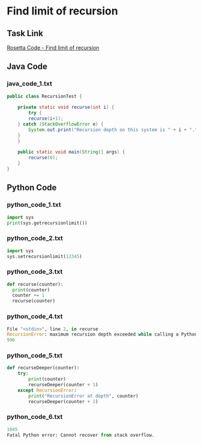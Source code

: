 # Find limit of recursion

## Task Link
[Rosetta Code - Find limit of recursion](https://rosettacode.org/wiki/Find_limit_of_recursion)

## Java Code
### java_code_1.txt
```java
public class RecursionTest {
	
    private static void recurse(int i) {
        try {
	    recurse(i+1);
	} catch (StackOverflowError e) {
	    System.out.print("Recursion depth on this system is " + i + ".");
	}
    }
	
    public static void main(String[] args) {
        recurse(0);
    }
}

```

## Python Code
### python_code_1.txt
```python
import sys
print(sys.getrecursionlimit())

```

### python_code_2.txt
```python
import sys
sys.setrecursionlimit(12345)

```

### python_code_3.txt
```python
def recurse(counter):
  print(counter)
  counter += 1
  recurse(counter)

```

### python_code_4.txt
```python
File "<stdin>", line 2, in recurse
RecursionError: maximum recursion depth exceeded while calling a Python object
996

```

### python_code_5.txt
```python
def recurseDeeper(counter):
    try:
        print(counter)
        recurseDeeper(counter + 1)
    except RecursionError:
        print("RecursionError at depth", counter)
        recurseDeeper(counter + 1)

```

### python_code_6.txt
```python
1045
Fatal Python error: Cannot recover from stack overflow.

```

